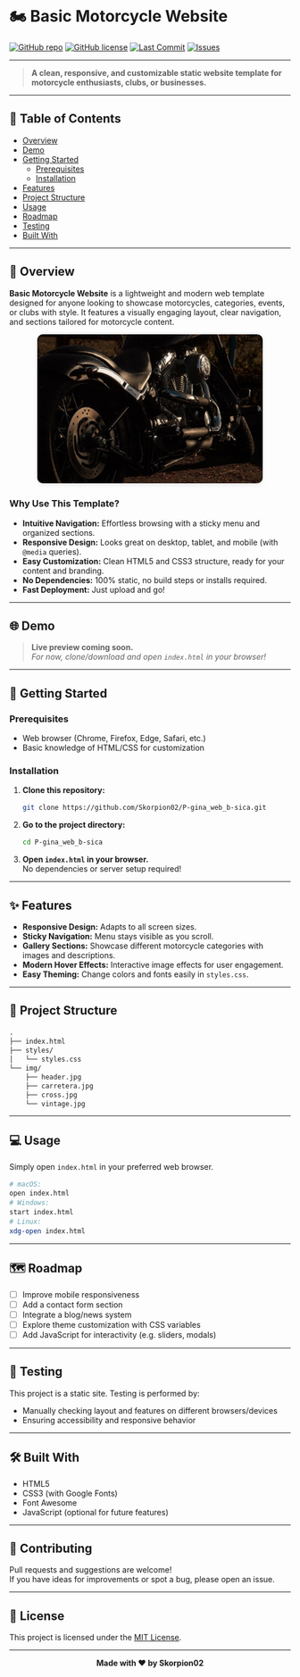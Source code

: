 # 🏍️ Basic Motorcycle Website

[![GitHub repo](https://img.shields.io/github/repo-size/Skorpion02/P-gina_web_b-sica?style=flat-square&color=informational)](https://github.com/Skorpion02/P-gina_web_b-sica)
[![GitHub license](https://img.shields.io/github/license/Skorpion02/P-gina_web_b-sica?style=flat-square)](https://github.com/Skorpion02/P-gina_web_b-sica/blob/main/LICENSE)
[![Last Commit](https://img.shields.io/github/last-commit/Skorpion02/P-gina_web_b-sica?style=flat-square)](https://github.com/Skorpion02/P-gina_web_b-sica/commits/main)
[![Issues](https://img.shields.io/github/issues/Skorpion02/P-gina_web_b-sica?style=flat-square)](https://github.com/Skorpion02/P-gina_web_b-sica/issues)

---

> **A clean, responsive, and customizable static website template for motorcycle enthusiasts, clubs, or businesses.**

---

## 📝 Table of Contents

- [Overview](#overview)
- [Demo](#demo)
- [Getting Started](#getting-started)
  - [Prerequisites](#prerequisites)
  - [Installation](#installation)
- [Features](#features)
- [Project Structure](#project-structure)
- [Usage](#usage)
- [Roadmap](#roadmap)
- [Testing](#testing)
- [Built With](#built-with)

---

## 📖 Overview

**Basic Motorcycle Website** is a lightweight and modern web template designed for anyone looking to showcase motorcycles, categories, events, or clubs with style. It features a visually engaging layout, clear navigation, and sections tailored for motorcycle content.

<div align="center">
  <img src="img/header.jpg" alt="Project Preview" style="max-width:80%; border-radius:10px; box-shadow: 0 2px 8px rgba(0,0,0,0.1);" />
</div>

### Why Use This Template?

- **Intuitive Navigation:** Effortless browsing with a sticky menu and organized sections.
- **Responsive Design:** Looks great on desktop, tablet, and mobile (with `@media` queries).
- **Easy Customization:** Clean HTML5 and CSS3 structure, ready for your content and branding.
- **No Dependencies:** 100% static, no build steps or installs required.
- **Fast Deployment:** Just upload and go!

---

## 🌐 Demo

> **Live preview coming soon.**  
> _For now, clone/download and open `index.html` in your browser!_

---

## 🚀 Getting Started

### Prerequisites

- Web browser (Chrome, Firefox, Edge, Safari, etc.)
- Basic knowledge of HTML/CSS for customization

### Installation

1. **Clone this repository:**
    ```bash
    git clone https://github.com/Skorpion02/P-gina_web_b-sica.git
    ```
2. **Go to the project directory:**
    ```bash
    cd P-gina_web_b-sica
    ```
3. **Open `index.html` in your browser.**  
   No dependencies or server setup required!

---

## ✨ Features

- **Responsive Design:** Adapts to all screen sizes.
- **Sticky Navigation:** Menu stays visible as you scroll.
- **Gallery Sections:** Showcase different motorcycle categories with images and descriptions.
- **Modern Hover Effects:** Interactive image effects for user engagement.
- **Easy Theming:** Change colors and fonts easily in `styles.css`.

---

## 📁 Project Structure

```
.
├── index.html
├── styles/
│   └── styles.css
└── img/
    ├── header.jpg
    ├── carretera.jpg
    ├── cross.jpg
    └── vintage.jpg
```

---

## 💻 Usage

Simply open `index.html` in your preferred web browser.

```bash
# macOS:
open index.html
# Windows:
start index.html
# Linux:
xdg-open index.html
```

---

## 🗺️ Roadmap

- [ ] Improve mobile responsiveness
- [ ] Add a contact form section
- [ ] Integrate a blog/news system
- [ ] Explore theme customization with CSS variables
- [ ] Add JavaScript for interactivity (e.g. sliders, modals)

---

## 🧪 Testing

This project is a static site. Testing is performed by:

- Manually checking layout and features on different browsers/devices
- Ensuring accessibility and responsive behavior

---

## 🛠️ Built With

- HTML5
- CSS3 (with Google Fonts)
- Font Awesome
- JavaScript (optional for future features)

---

## 🤝 Contributing

Pull requests and suggestions are welcome!  
If you have ideas for improvements or spot a bug, please open an issue.

---

## 📄 License

This project is licensed under the [MIT License](LICENSE).

---

<div align="center">
  <b>Made with ❤️ by Skorpion02</b>
</div>
